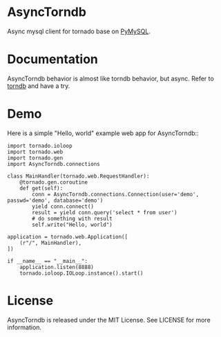 AsyncTorndb
===========

Async mysql client for tornado base on [PyMySQL](https://github.com/PyMySQL/PyMySQL).

Documentation
===========

AsyncTorndb behavior is almost like torndb behavior, but async. Refer to [torndb](http://torndb.readthedocs.org)
and have a try.

Demo
===========

Here is a simple "Hello, world" example web app for AsyncTorndb::

    import tornado.ioloop
    import tornado.web
    import tornado.gen
    import AsyncTorndb.connections
    
    class MainHandler(tornado.web.RequestHandler):
        @tornado.gen.coroutine
        def get(self):
            conn = AsyncTorndb.connections.Connection(user='demo', passwd='demo', database='demo')
            yield conn.connect()
            result = yield conn.query('select * from user')
            # do something with result
            self.write("Hello, world")

    application = tornado.web.Application([
        (r"/", MainHandler),
    ])

    if __name__ == "__main__":
        application.listen(8888)
        tornado.ioloop.IOLoop.instance().start()

License
===========

AsyncTorndb is released under the MIT License. See LICENSE for more information.
